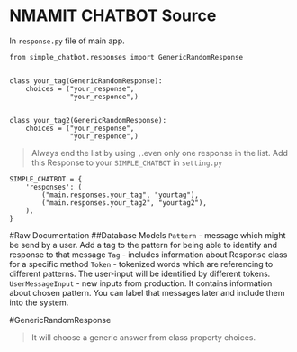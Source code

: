 # NMAMIT CHATBOT Source
In ```response.py``` file of main app.
```
from simple_chatbot.responses import GenericRandomResponse


class your_tag(GenericRandomResponse):
    choices = ("your_response",
               "your_responce",)


class your_tag2(GenericRandomResponse):
    choices = ("your_response",
               "your_responce",)
```               
> Always end the list by using ```,```.even only one response in the list.
Add this Response to your ```SIMPLE_CHATBOT``` in ```setting.py```

```
SIMPLE_CHATBOT = {
    'responses': (
        ("main.responses.your_tag", "yourtag"),
        ("main.responses.your_tag2", "yourtag2"),
    ),
}
```
#Raw Documentation
##Database Models
```Pattern``` - message which might be send by a user. Add a tag to the pattern for being able to identify and response to that message
```Tag``` - includes information about Response class for a specific method
```Token``` - tokenized words which are referencing to different patterns. The user-input will be identified by different tokens.
```UserMessageInput``` - new inputs from production. It contains information about chosen pattern. You can label that messages later and include them into the system.

#GenericRandomResponse
>It will choose a generic answer from class property choices.

